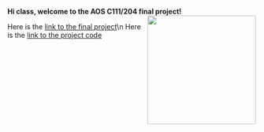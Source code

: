 **Hi class, welcome to the AOS C111/204 final project!** <img align="right" width="220" height="220" src="/assets/IMG/template_logo.png">

Here is the [link to the final project](assets/ProjectC204_Parnian.pdf)\n
Here is the [link to the project code](assets/MLProject_Parnian_Final.ipynb)
